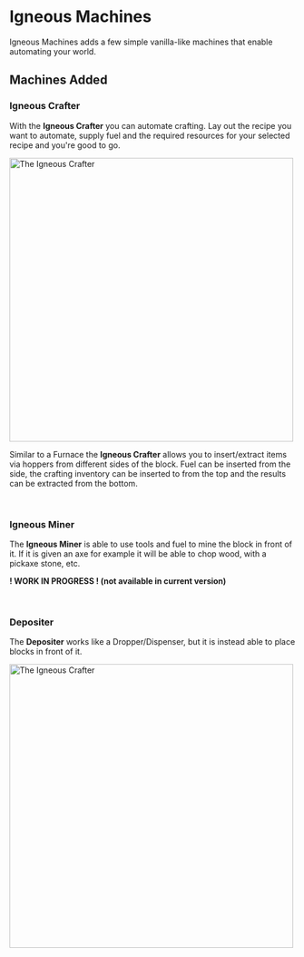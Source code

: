 # Igneous Machines
Igneous Machines adds a few simple vanilla-like machines that enable automating your world.

## Machines Added

### Igneous Crafter
With the **Igneous Crafter** you can automate crafting. Lay out the recipe you want to automate, supply fuel and the required resources for your selected recipe and you're good to go.

<img src="https://cdn-raw.modrinth.com/data/i4mUEhXw/images/0b0852b4527c87c640174228bde22565c32e87c8.png" alt="The Igneous Crafter" width="500"/>

Similar to a Furnace the **Igneous Crafter** allows you to insert/extract items via hoppers from different sides of the block. Fuel can be inserted from the side, the crafting inventory can be inserted to from the top and the results can be extracted from the bottom.

<br/>

### Igneous Miner
The **Igneous Miner** is able to use tools and fuel to mine the block in front of it. If it is given an axe for example it will be able to chop wood, with a pickaxe stone, etc.

**! WORK IN PROGRESS ! (not available in current version)**

<br/>

### Depositer
The **Depositer** works like a Dropper/Dispenser, but it is instead able to place blocks in front of it.

<img src="https://cdn-raw.modrinth.com/data/i4mUEhXw/images/f44f38b123bb7fe75195511ca98c948fc0154dd2.png" alt="The Igneous Crafter" width="500"/>
